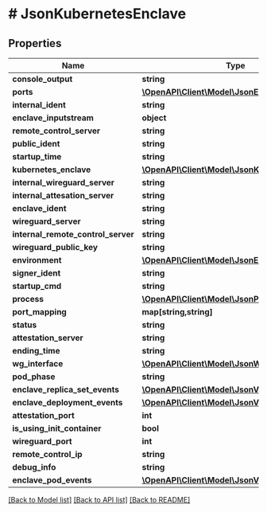 # # JsonKubernetesEnclave

## Properties

Name | Type | Description | Notes
------------ | ------------- | ------------- | -------------
**console_output** | **string** |  | [optional]
**ports** | [**\OpenAPI\Client\Model\JsonEnclavePort[]**](JsonEnclavePort.md) |  | [optional]
**internal_ident** | **string** |  | [optional]
**enclave_inputstream** | **object** |  | [optional]
**remote_control_server** | **string** |  | [optional]
**public_ident** | **string** |  | [optional]
**startup_time** | **string** |  | [optional]
**kubernetes_enclave** | [**\OpenAPI\Client\Model\JsonKubernetesEnclave**](JsonKubernetesEnclave.md) |  | [optional]
**internal_wireguard_server** | **string** |  | [optional]
**internal_attesation_server** | **string** |  | [optional]
**enclave_ident** | **string** |  | [optional]
**wireguard_server** | **string** |  | [optional]
**internal_remote_control_server** | **string** |  | [optional]
**wireguard_public_key** | **string** |  | [optional]
**environment** | [**\OpenAPI\Client\Model\JsonEnvironment**](JsonEnvironment.md) |  | [optional]
**signer_ident** | **string** |  | [optional]
**startup_cmd** | **string** |  | [optional]
**process** | [**\OpenAPI\Client\Model\JsonProcess**](JsonProcess.md) |  | [optional]
**port_mapping** | **map[string,string]** |  | [optional]
**status** | **string** |  | [optional]
**attestation_server** | **string** |  | [optional]
**ending_time** | **string** |  | [optional]
**wg_interface** | [**\OpenAPI\Client\Model\JsonWireguardInterface**](JsonWireguardInterface.md) |  | [optional]
**pod_phase** | **string** |  | [optional]
**enclave_replica_set_events** | [**\OpenAPI\Client\Model\JsonV1EventList**](JsonV1EventList.md) |  | [optional]
**enclave_deployment_events** | [**\OpenAPI\Client\Model\JsonV1EventList**](JsonV1EventList.md) |  | [optional]
**attestation_port** | **int** |  | [optional]
**is_using_init_container** | **bool** |  | [optional]
**wireguard_port** | **int** |  | [optional]
**remote_control_ip** | **string** |  | [optional]
**debug_info** | **string** |  | [optional]
**enclave_pod_events** | [**\OpenAPI\Client\Model\JsonV1EventList**](JsonV1EventList.md) |  | [optional]

[[Back to Model list]](../../README.md#models) [[Back to API list]](../../README.md#endpoints) [[Back to README]](../../README.md)
